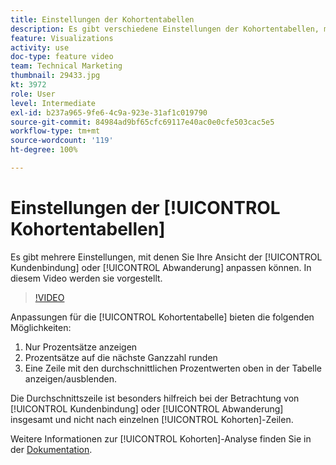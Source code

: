 ```yaml
---
title: Einstellungen der Kohortentabellen
description: Es gibt verschiedene Einstellungen der Kohortentabellen, mit denen Sie Ihre Ansicht der Kundenbindung oder Abwanderung anpassen können. In diesem Video werden sie vorgestellt.
feature: Visualizations
activity: use
doc-type: feature video
team: Technical Marketing
thumbnail: 29433.jpg
kt: 3972
role: User
level: Intermediate
exl-id: b237a965-9fe6-4c9a-923e-31af1c019790
source-git-commit: 84984ad9bf65cfc69117e40ac0e0cfe503cac5e5
workflow-type: tm+mt
source-wordcount: '119'
ht-degree: 100%

---
```


# Einstellungen der [!UICONTROL Kohortentabellen]

Es gibt mehrere Einstellungen, mit denen Sie Ihre Ansicht der [!UICONTROL Kundenbindung] oder [!UICONTROL Abwanderung] anpassen können. In diesem Video werden sie vorgestellt.

>[!VIDEO](https://video.tv.adobe.com/v/29433/?quality=12&learn=on)

Anpassungen für die [!UICONTROL Kohortentabelle] bieten die folgenden Möglichkeiten:

1. Nur Prozentsätze anzeigen
1. Prozentsätze auf die nächste Ganzzahl runden
1. Eine Zeile mit den durchschnittlichen Prozentwerten oben in der Tabelle anzeigen/ausblenden.

Die Durchschnittszeile ist besonders hilfreich bei der Betrachtung von [!UICONTROL Kundenbindung] oder [!UICONTROL Abwanderung] insgesamt und nicht nach einzelnen [!UICONTROL Kohorten]-Zeilen.

Weitere Informationen zur [!UICONTROL Kohorten]-Analyse finden Sie in der [Dokumentation](https://experienceleague.adobe.com/docs/analytics/analyze/analysis-workspace/visualizations/cohort-table/t-cohort.html?lang=de).
